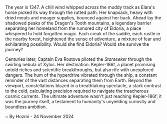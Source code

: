 
The year is 1347.  A chill wind whipped across the muddy track as Elara's horse picked its way through the rutted path.  Her knapsack, heavy with dried meats and meager supplies, bounced against her back.  Ahead lay the shadowed peaks of the Dragon's Tooth mountains, a legendary barrier separating her homeland from the rumored city of Eldoria, a place whispered to hold forgotten magic.  Each creak of the saddle, each rustle in the nearby forest, heightened the sense of adventure, a mixture of fear and exhilarating possibility.  Would she find Eldoria?  Would she survive the journey?

Centuries later, Captain Eva Rostova piloted the *Starseeker* through the swirling nebula of Xylos.  Her destination: Kepler-186f, a planet promising untold riches and scientific breakthroughs, but also rife with unexplored dangers. The hum of the hyperdrive vibrated through the ship, a constant reminder of the vast distances separating them from Earth.  Beyond the viewport, constellations blazed in a breathtaking spectacle, a stark contrast to the cold, calculating precision required to navigate the treacherous cosmic currents.  The ultimate adventure wasn't just reaching Kepler-186f; it was the journey itself, a testament to humanity's unyielding curiosity and boundless ambition.

~ By Hozmi - 24 November 2024
